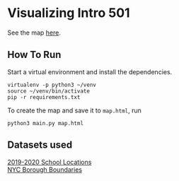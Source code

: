# Visualizing Intro 501

See the map [here](https://sangheetha.com/Intro501).

## How To Run 

Start a virtual environment and install the dependencies.

```
virtualenv -p python3 ~/venv
source ~/venv/bin/activate
pip -r requirements.txt
```
To create the map and save it to `map.html`, run

```
python3 main.py map.html
```



## Datasets used

[2019-2020 School Locations](https://data.cityofnewyork.us/Education/2019-2020-School-Locations/wg9x-4ke6)  
[NYC Borough Boundaries](https://data.cityofnewyork.us/City-Government/Borough-Boundaries/tqmj-j8zm)  
